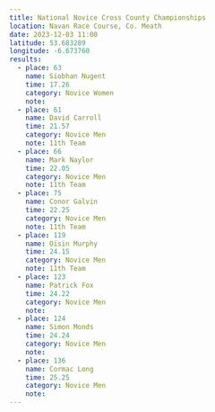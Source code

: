 ```yaml
---
title: National Novice Cross County Championships
location: Navan Race Course, Co. Meath
date: 2023-12-03 11:00
latitude: 53.683289
longitude: -6.673760
results: 
  - place: 63
    name: Siobhan Nugent
    time: 17.26
    category: Novice Women
    note: 
  - place: 61
    name: David Carroll
    time: 21.57
    category: Novice Men
    note: 11th Team
  - place: 66
    name: Mark Naylor
    time: 22.05
    category: Novice Men
    note: 11th Team
  - place: 75
    name: Conor Galvin
    time: 22.25
    category: Novice Men
    note: 11th Team
  - place: 119
    name: Oisin Murphy
    time: 24.15
    category: Novice Men
    note: 11th Team
  - place: 123
    name: Patrick Fox
    time: 24.22
    category: Novice Men
    note: 
  - place: 124
    name: Simon Monds
    time: 24.24
    category: Novice Men
    note:  
  - place: 136
    name: Cormac Long
    time: 25.25
    category: Novice Men
    note: 
---
```

